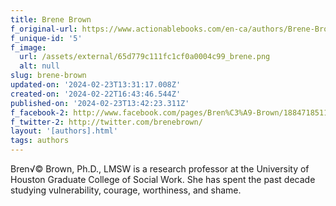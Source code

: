 ```yaml
---
title: Brene Brown
f_original-url: https://www.actionablebooks.com/en-ca/authors/Brene-Brown/
f_unique-id: '5'
f_image:
  url: /assets/external/65d779c111fc1cf0a0004c99_brene.png
  alt: null
slug: brene-brown
updated-on: '2024-02-23T13:31:17.008Z'
created-on: '2024-02-22T16:43:46.544Z'
published-on: '2024-02-23T13:42:23.311Z'
f_facebook-2: http://www.facebook.com/pages/Bren%C3%A9-Brown/188471851167932
f_twitter-2: http://twitter.com/brenebrown/
layout: '[authors].html'
tags: authors
---
```


Bren√© Brown, Ph.D., LMSW is a research professor at the University of Houston Graduate College of Social Work. She has spent the past decade studying vulnerability, courage, worthiness, and shame.
